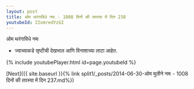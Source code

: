 ```yaml
---
layout: post
title: ओम थरंगाविधे नमः - 1008 दिनों की तपस्या में दिन 238
youtubeId: 2IomredYzGI
---
```

 
 
 ओम थरंगाविधे नमः  
 
 -  ज्याच्याकडे सृष्टीची देखभाल आणि विनाशाच्या लाटा आहेत. 
 
  
 
  
 
 
 
 
 
 


{% include youtubePlayer.html id=page.youtubeId %}
 
[Next]({{ site.baseurl }}{% link  split1/_posts/2014-06-30-ओम मुलीने नमः - 1008 दिनों की तपस्या में दिन 237.md%})
 
